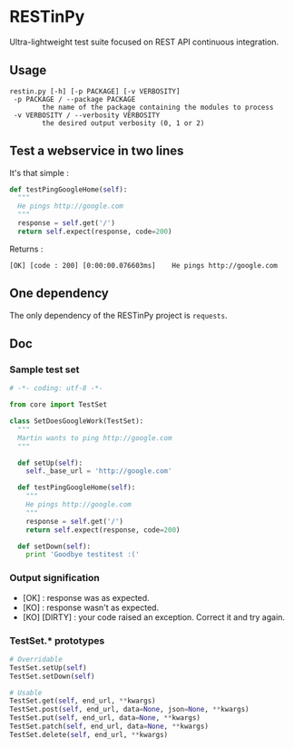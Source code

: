 # RESTinPy
Ultra-lightweight test suite focused on REST API continuous integration.

## Usage
```shell
restin.py [-h] [-p PACKAGE] [-v VERBOSITY]
 -p PACKAGE / --package PACKAGE
        the name of the package containing the modules to process
 -v VERBOSITY / --verbosity VERBOSITY
        the desired output verbosity (0, 1 or 2)
```

## Test a webservice in two lines

It's that simple :

```python
def testPingGoogleHome(self):
  """
  He pings http://google.com
  """
  response = self.get('/')
  return self.expect(response, code=200)
```

Returns :

```shell
[OK] [code : 200] [0:00:00.076603ms]    He pings http://google.com
```

## One dependency

The only dependency of the RESTinPy project is `requests`.

## Doc

### Sample test set

```python
# -*- coding: utf-8 -*-

from core import TestSet

class SetDoesGoogleWork(TestSet):
  """
  Martin wants to ping http://google.com
  """

  def setUp(self):
    self._base_url = 'http://google.com'

  def testPingGoogleHome(self):
    """
    He pings http://google.com
    """
    response = self.get('/')
    return self.expect(response, code=200)

  def setDown(self):
    print 'Goodbye testitest :('
```

### Output signification

* [OK] : response was as expected.
* [KO] : response wasn't as expected.
* [KO] [DIRTY] : your code raised an exception. Correct it and try again.

### TestSet.* prototypes

```python
# Overridable
TestSet.setUp(self)
TestSet.setDown(self)

# Usable
TestSet.get(self, end_url, **kwargs)
TestSet.post(self, end_url, data=None, json=None, **kwargs)
TestSet.put(self, end_url, data=None, **kwargs)
TestSet.patch(self, end_url, data=None, **kwargs)
TestSet.delete(self, end_url, **kwargs)
```
